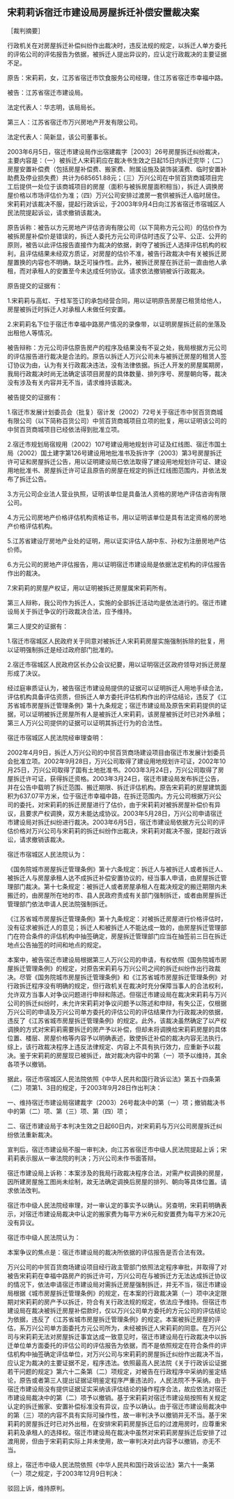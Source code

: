 ## 宋莉莉诉宿迁市建设局房屋拆迁补偿安置裁决案

［裁判摘要］

行政机关在对房屋拆迁补偿纠纷作出裁决时，违反法规的规定，以拆迁人单方委托的评佑公司的评佑报告为依据，被拆迁人提出异议的，应认定行政裁决的主要证据不足。



原告：宋莉莉，女，江苏省宿迁市饮食服务公司经理，住江苏省宿迁市幸福中路。

被告：江苏省宿迁市建设局。

法定代表人：华志明，该局局长。

第三人：江苏省宿迁市万兴房地产开发有限公司。

法定代表人：简新显，该公司董事长。

2003年6月5日，宿迁市建设局作出宿建裁字［2003］26号房屋拆迁纠纷裁决，主要内容是：（一）被拆迁人宋莉莉应在裁决书生效之日起15日内拆迁完毕；（二）房屋安置补偿费（包括房屋补偿费、搬家费、附属设施及装饰装潢费、临时安置补助费及停业损失费）共计为685651.88元；（三）万兴公司在中贸百货商城项目完工后提供一处位于该商城项目的房屋（面积与被拆房屋面积相当），拆迁人调换房屋价格以市场评估价为准；（四）万兴公司安排过渡房一套供被拆迁人临时居住。宋莉莉对该裁决不服，提起行政诉讼，于2003年9月4日向江苏省宿迁市宿城区人民法院提起诉讼，请求撤销该裁决。

原告诉称：被告以方元房地产评估咨询有限公司（以下简称方元公司）的估价作为被拆房屋补偿价是错误的，拆迁人委托方元公司评估时违反了公平、公正、公开的原则，被告以此评估报告直接作为裁决的依据，剥夺了被拆迁人选择评估机构的权利，且评估结果未经双方质证，对房屋的估价不准，被告行政裁决中有关被拆迁房屋置换的内容也不明确，缺乏可操作性。此外，被拆迁房屋在拆迁前一直由他人承租，而对承租人的安置至今未达成任何协议。请求依法撤销被诉行政裁决。

原告提交的证据有：

1.宋莉莉与高虹、于桂军签订的承包经营合同，用以证明原告房屋已租赁给他人，房屋被拆迁时拆迁人对承租人未做任何安置。

2.宋莉莉名下位于宿迁市幸福中路房产情况的录像带，以证明房屋拆迁前的坐落及出租他人等情况。

被告辩称：方元公司评估原告房产的程序及结果没有不妥之处，我局根据方元公司的评估报告进行裁决是合法的。原告以拆迁人万兴公司未与被拆迁房屋的租赁人签订协议为由，认为有关行政裁决违法，没有法律依据。拆迁人开发的房屋属期房，我局行政裁决时尚无法确定该项目房屋的具体数量、排列序号、房屋朝向等，裁决没有涉及有关内容并无不当，请求维持该裁决。

被告提交的证据有：

1.宿迁市发展计划委员会（批复）宿计发（2002）72号关于宿迁市中贸百货商城有限公司（以下简称百货公司）中贸百货商城项目立项的批复，用以证明该公司的中贸百货商城项目已经依法得到批准立项。

2.宿迁市规划局宿规用（2002）107号建设用地规划许可证及红线图、宿迁市国土局（2002）国土建字第126号建设用地批准书及拆许字（2003）第3号房屋拆迁许可证和房屋拆迁公告，用以证明建设局已依法取得了建设用地规划许可证、建设用地批准书、房屋拆迁许可证且原告的房屋在规定的拆迁红线图范围内，并依法发布了拆迁公告。

3.方元公司企业法人营业执照，证明该单位是具备法人资格的房地产评估咨询有限公司。

4.方元公司房地产价格评估机构资格证书，用以证明该单位是具有法定资格的房地产价格评估机构。

5.江苏省建设厅房地产业处的证明，用以证实评估人胡中东、孙权为注册房地产估价师。

6.方元公司的房地产评估报告，用以证明宿迁市建设局是依据法定机构的评估报告作出的裁决。

7.宋莉莉的房屋产权证，用以证明被拆迁房屋属宋莉莉所有。

第三人辩称，我公司作为拆迁人，实施的全部拆迁活动均是依法进行的。宿迁市建设局关于拆迁争议的行政裁决合法，应予维持。

第三人提交的证据有：

1.宿迁市宿城区人民政府关于同意对被拆迁人宋莉莉房屋实施强制拆除的批复，用以证明强制拆迁是经过政府部门批准的。

2.宿迁市宿城区人民政府区长办公会议纪要，用以证明宿迁区政府领导对拆迁房屋形成了决议。

经过庭审质证认为，被告宿迁市建设局提供的证据可以证明拆迁人用地手续合法，评估机构具备评估资质，但拆迁人单方委托评估机构作出的评估结论，违反了《江苏省城市房屋拆迁管理条例》第十九条规定；宿迁市建设局及原告宋莉莉提供的证据，可以证明被拆迁房屋所有人是被拆迁人宋莉莉，该房屋被拆迁时已对外承租；第三人万兴公司提供的证据可以证明其拆迁行为的合法性。

宿迁市宿城区人民法院经审理查明：

2002年4月9日，拆迁人万兴公司的中贸百货商场建设项目由宿迁市发展计划委员会批准立项。2002年9月28日，万兴公司取得了建设用地规划许可证，2002年10月25日，万兴公司取得了国有土地批准书。2003年3月24日，万兴公司取得了房屋拆迁许可证，获得拆迁资格。2003年3月24日，宿迁市建设局发布拆迁公告，并在公告中载明了拆迁范围、搬迁期限、拆迁评估机构。原告宋莉莉的房屋建筑面积为637.07平方米，位于宿迁市幸福中路，在拆迁范围内。方元公司根据万兴公司的委托，对宋莉莉的拆迁房屋进行了估价，由于宋莉莉对被拆房屋补偿价有异议，且要求产权调换，双方未能达成协议。2003年5月28日，万兴公司申请宿迁市建设局对拆迁纠纷进行裁决。2003年6月5日，宿迁市建设局依据方元公司的评估价格对万兴公司与宋莉莉的拆迁纠纷作出裁决，宋莉莉对裁决不服，提起行政诉讼，请求撤销该裁决。

宿迁市宿城区人民法院认为：

《国务院城市房屋拆迁管理条例》第十六条规定：拆迁人与被拆迁人或者拆迁人、被拆迁人与房屋承租人达不成拆迁补偿安置协议的，经当事人申请，由房屋拆迁管理部门裁决。第十七条规定：被拆迁人或者房屋承租人在裁决规定的搬迁期限内未搬迁的，由房屋所在地的市、县人民政府责成有关部门强制拆迁，或者由房屋拆迁管理部门依法申请人民法院强制拆迁。

《江苏省城市房屋拆迁管理条例》第十九条规定：对被拆迁房屋进行价格评估时，没有征求被拆迁人的意见；拆迁人和被拆迁人不能达成一致的，由房屋拆迁管理部门在符合条件的评估机构中抽签确定，房屋拆迁管理部门应当在抽签前三日在拆迁地点公告抽签的时间和地点的规定。

本案中，被告宿迁市建设局根据第三人万兴公司的申请，有权依照《国务院城市房屋拆迁管理条例》的规定，对原告宋莉莉与万兴公司之间的拆迁纠纷作出行政裁决。尽管《国务院城市房屋拆迁管理条例》和《江苏省城市房屋拆迁管理条例》对行政拆迁程序没有明确的规定，但行政机关在裁决时充分保障当事人的合法权利，允许双方当事人对争议问题进行申辩和陈述。但宿迁市建设局在裁决宋莉莉与万兴公司的拆迁纠纷时，未允许宋莉莉对争议问题予以陈述和申辩，有失公正，仅根据万兴公司的申请及万兴公司单方委托的评估公司的评估结果作为行政裁决的依据，违反了《江苏省城市房屋拆迁管理条例》的规定。此外，该裁决虽然确定了以产权调换的方式对宋莉莉需要拆迁的房产予以补偿，但却未将调换给宋莉莉房屋的具体位置、楼层、房屋价格等内容予以明确表述，致使拆迁补偿的裁决内容无法执行。综上，该行政裁决程序上违反法律规定、内容上不具有执行效力，应重新予以裁决。鉴于宋莉莉的房屋现已被拆迁，故对裁决内容中的第（一）项予以维持，其余各项予以撤销。

据此，宿迁市宿城区人民法院依照《中华人民共和国行政诉讼法》第五十四条第（二）项第1、3目的规定，于2003年9月28日作出判决：

一、维持宿迁市建设局宿建裁字（2003）26号裁决中的第（一）项；撤销裁决书中的第（二）项、第（三）项、第（四）项；

二、宿迁市建设局于本判决生效之日起60日内，对宋莉莉与万兴公司房屋拆迁纠纷依法重新裁决。

宣判后，宿迁市建设局不服一审判决，向江苏省宿迁市中级人民法院提起上诉；宋莉莉表示服从一审法院的判决；万兴公司未作书面答辩。

宿迁市建设局上诉称：本案涉及的我局行政裁决程序合法，对需产权调换的房屋，因所建房屋施工图尚未绘制，故无法确定调换后房屋的排列、朝向等具体位置。请求依法改判。

宿迁市中级人民法院经审理，对一审认定的事实予以确认。另查明，宋莉莉明确表示，对宿迁市建设局裁决中认定的搬家费为每平方米6元和安置费为每平方米20元没有异议。

宿迁市中级人民法院认为：

本案争议的焦点是：宿迁市建设局的裁决所依据的评估报告是否合法有效。

万兴公司的中贸百货商场建设项目经行政主管部门依照法定程序审批，并取得了对被告宋莉莉在幸福中路房产的拆迁许可，万兴公司在与被拆迁方无法达成拆迁协议的情况下，依法申请宿迁市建设局对需拆迁房屋强制拆迁，并无不当，宿迁市建设局根据《城市房屋拆迁管理条例》的规定，在本案的行政裁决第（一）项中决定限期对宋莉莉的房产予以拆迁，符合有关行政法规的规定，依法应予维持。但宿迁市建设局在裁决被拆迁房屋补偿款时，仅以万兴公司单方委托的方元公司的评估结论为依据，违反了《江苏省城市房屋拆迁管理条例》的规定。本案被拆迁房屋的评估，系万兴公司单方面委托方元公司所为，未经被拆迁人宋莉莉的同意。在万兴公司与宋莉莉无法对房屋拆迁事宜达成一致意见时，宿迁市建设局在行政裁决中以拆迁单位单方面委托的评估公司的评估报告为依据，而不是依照规定在符合条件的评估机构中抽签确定评估单位，对万兴公司与宋莉莉的房屋拆迁纠纷作出裁决不当，应认定为裁决的主要证据不足，程序违法。依照最高人民法院《关于行政诉讼证据若干问题的规定》第六十二条第（二）项规定，对被告在行政程序中采纳的鉴定结论，原告或者第三人提出证据证明鉴定程序严重违法的，人民法院不予采纳。由于宿迁市建设局没有提供证据证实采纳该评估结论的操作程序合法，故应依法对宿迁市建设局裁决中的第（二）项予以撤销。基于宋莉莉对宿迁市建设局按照有关规定认定的拆迁搬家、安置补偿标准没有异议，应予以确认。由于宿迁市建设局裁决中的第（三）项的内容不具有实际可操作性，故一审判决予以撤销并无不当。基于宋莉莉的房屋拆迁时已对外出租，在安排宋莉莉房屋拆迁后的过渡用房时，应尊重宋莉莉及承租人的选择权。宿迁市建设局在裁决中虽然对宋莉莉房屋拆迁后安排了过渡用房，但由于宋莉莉实际上并未使用，故一审判决对此内容予以撤销，亦无不当。

综上，宿迁市中级人民法院依照《中华人民共和国行政诉讼法》第六十一条第（一）项之规定，于2003年12月9日判决：

驳回上诉，维持原判。

